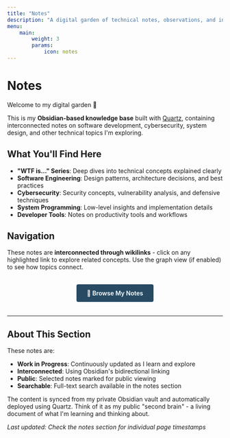 ```yaml
---
title: "Notes"
description: "A digital garden of technical notes, observations, and insights from software development, security, and system design."
menu:
    main:
        weight: 3
        params:
            icon: notes
---
```


# Notes

Welcome to my digital garden 🌱

This is my **Obsidian-based knowledge base** built with [Quartz](https://quartz.jzhao.xyz/), containing interconnected notes on software development, cybersecurity, system design, and other technical topics I'm exploring.

## What You'll Find Here

- **"WTF is..." Series**: Deep dives into technical concepts explained clearly
- **Software Engineering**: Design patterns, architecture decisions, and best practices
- **Cybersecurity**: Security concepts, vulnerability analysis, and defensive techniques
- **System Programming**: Low-level insights and implementation details
- **Developer Tools**: Notes on productivity tools and workflows

## Navigation

These notes are **interconnected through wikilinks** - click on any highlighted link to explore related concepts. Use the graph view (if enabled) to see how topics connect.

<div style="text-align: center; margin: 2rem 0;">
  <a href="/notes/" style="display: inline-block; padding: 0.75rem 1.5rem; background-color: #284b63; color: white; text-decoration: none; border-radius: 4px; font-weight: 600;">
    📖 Browse My Notes
  </a>
</div>

---

## About This Section

These notes are:
- **Work in Progress**: Continuously updated as I learn and explore
- **Interconnected**: Using Obsidian's bidirectional linking
- **Public**: Selected notes marked for public viewing
- **Searchable**: Full-text search available in the notes section

The content is synced from my private Obsidian vault and automatically deployed using Quartz. Think of it as my public "second brain" - a living document of what I'm learning and thinking about.

*Last updated: Check the notes section for individual page timestamps*
 